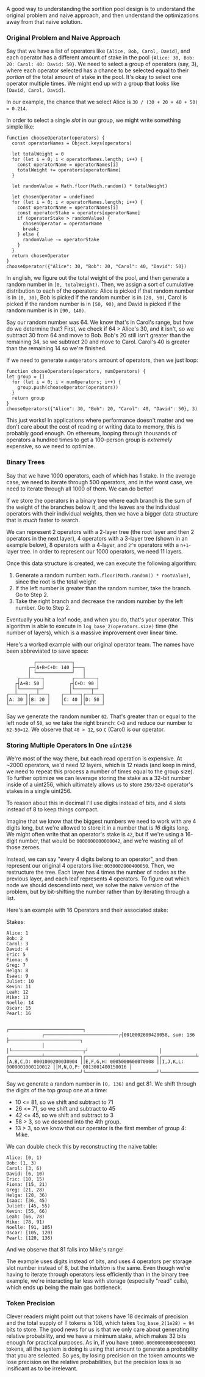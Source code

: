 A good way to understanding the sortition pool design is to understand the
original problem and naive approach, and then understand the optimizations away
from that naive solution.

### Original Problem and Naive Approach

Say that we have a list of operators like `[Alice, Bob, Carol, David]`, and
each operator has a different amount of stake in the pool `{Alice: 30, Bob: 20:
Carol: 40: David: 50}`. We need to select a group of operators (say, 3), where
each operator selected has a chance to be selected equal to their *portion* of
the total amount of stake in the pool. It's okay to select one operator
multiple times. We might end up with a group that looks like `[David,
Carol, David]`.

In our example, the chance that we select Alice is `30 / (30 + 20 + 40 + 50) =
0.214`.

In order to select a single *slot* in our group, we might write something simple like:

```
function chooseOperator(operators) {
  const operatorNames = Object.keys(operators)

  let totalWeight = 0
  for (let i = 0; i < operatorNames.length; i++) {
    const operatorName = operatorNames[i]
    totalWeight += operators[operatorName]
  }

  let randomValue = Math.floor(Math.random() * totalWeight)

  let chosenOperator = undefined
  for (let i = 0; i < operatorNames.length; i++) {
    const operatorName = operatorNames[i]
    const operatorStake = operators[operatorName]
    if (operatorStake > randomValue) {
      chosenOperator = operatorName
      break;
    } else {
      randomValue -= operatorStake
    }
  }
  return chosenOperator
}
chooseOperator({"Alice": 30, "Bob": 20, "Carol": 40, "David": 50})
```

In english, we figure out the total weight of the pool, and then generate a
random number in `[0, totalWeight)`. Then, we assign a sort of cumulative
distribution to each of the operators: Alice is picked if that random number is
in `[0, 30)`, Bob is picked if the random number is in `[20, 50)`, Carol is
picked if the random number is in `[50, 90)`, and David is picked if the random
number is in `[90, 140)`.

Say our random number was 64. We know that's in Carol's range, but how do we
determine that? First, we check if 64 > Alice's 30, and it isn't, so we
subtract 30 from 64 and move to Bob. Bob's 20 still isn't greater than the
remaining 34, so we subtract 20 and move to Carol. Carol's 40 is greater than
the remaining 14 so we're finished.

If we need to generate `numOperators` amount of operators, then we just loop:

```
function chooseOperators(operators, numOperators) {
let group = []
  for (let i = 0; i < numOperators; i++) {
    group.push(chooseOperator(operators))
  }
  return group
}
chooseOperators({"Alice": 30, "Bob": 20, "Carol": 40, "David": 50}, 3)
```

This just works! In applications where performance doesn't matter and we don't
care about the cost of reading or writing data to memory, this is probably good
enough. On ethereum, looping through thousands of operators a hundred times to
get a 100-person group is *extremely* expensive, so we need to optimize.

### Binary Trees

Say that we have 1000 operators, each of which has 1 stake. In the average
case, we need to iterate through 500 operators, and in the worst case, we need
to iterate through all 1000 of them. We can do better!

If we store the operators in a binary tree where each branch is the sum of the
weight of the branches below it, and the leaves are the individual operators
with their individual weights, then we have a bigger data structure that is
*much* faster to search.

We can represent 2 operators with a 2-layer tree (the root layer and then 2
operators in the next layer), 4 operators with a 3-layer tree (shown in an
example below), 8 operators with a 4-layer, and `2^n` operators with a
`n+1`-layer tree. In order to represent our 1000 operators, we need 11 layers.

Once this data structure is created, we can execute the following algorithm:

1. Generate a random number: `Math.floor(Math.random() * rootValue)`, since the root is the total weight
2. If the left number is greater than the random number, take the branch. Go to Step 2.
3. Take the right branch and decrease the random number by the left number. Go to Step 2.

Eventually you hit a leaf node, and when you do, that's your operator. This
algorithm is able to execute in `log_base_2(operators.size)` time (the number
of layers), which is a massive improvement over linear time.

Here's a worked example with our original operator team. The names have been abbreviated to save space:

```
          ┌─────────────┐
        ┌─┤A+B+C+D: 140 ├───┐
        │ └─────────────┘   │
    ┌───┴────┐          ┌───┴────┐
   ┌┤A+B: 50 │         ┌┤C+D: 90 │
   │└──────┬─┘         │└──────┬─┘
┌──┴───┐┌──┴───┐    ┌──┴───┐┌──┴───┐
│A: 30 ││B: 20 │    │C: 40 ││D: 50 │
└──────┘└──────┘    └──────┘└──────┘
```

Say we generate the random number `62`. That's greater than or equal to the
left node of `50`, so we take the right branch: `C+D` and reduce our number to
`62-50=12`. We observe that `40 > 12`, so `C` (Carol) is our operator.

### Storing Multiple Operators In One `uint256`

We're most of the way there, but each read operation is expensive. At ~2000
operators, we'd need 12 layers, which is 12 reads (and keep in mind, we need to
repeat this process a number of times equal to the group size). To further
optimize we can leverage storing the stake as a 32-bit number inside of a
uint256, which ultimately allows us to store `256/32=8` operator's stakes in a single
uint256.

To reason about this in decimal I'll use digits instead of bits, and 4 slots instead of 8 to keep things compact.

Imagine that we know that the biggest numbers we need to work with are 4 digits
long, but we're allowed to store it in a number that is *16* digits long. We
might often write that an operator's stake is `42`, but if we're using a
16-digit number, that would be `0000000000000042`, and we're wasting all of
those zeroes.

Instead, we can say "every 4 digits belong to an operator", and then represent
our original 4 operators like: `0030002000400050`. Then, we restructure the
tree. Each layer has 4 times the number of nodes as the previous layer, and
each leaf represents 4 operators. To figure out which node we should
descend into next, we solve the naive version of the problem, but by
bit-shifting the number rather than by iterating through a list.

Here's an example with 16 Operators and their associated stake:

Stakes:
```
Alice: 1
Bob: 2
Carol: 3
David: 4
Eric: 5
Fiona: 6
Greg: 7
Helga: 8
Isaac: 9
Juliet: 10
Kevin: 11
Leah: 12
Mike: 13
Noelle: 14
Oscar: 15
Pearl: 16

                                          ┌───────────────────────────┐
             ┌───────────────────────────┌┤0010002600420058, sum: 136 ├──────────────────────────┐
             │                           │└──────────────────────────┬┘                          │
┌────────────┴─────────────┐┌────────────┴─────────────┐┌────────────┴─────────────┐┌────────────┴─────────────┐
│A,B,C,D: 0001000200030004 ││E,F,G,H: 0005000600070008 ││I,J,K,L: 0009001000110012 ││M,N,O,P: 0013001400150016 │
└──────────────────────────┘└──────────────────────────┘└──────────────────────────┘└──────────────────────────┘
```

Say we generate a random number in `[0, 136)` and get 81. We shift through the digits of the top group one at a time:

+ 10 <= 81, so we shift and subtract to 71
+ 26 <= 71, so we shift and subtract to 45
+ 42 <= 45, so we shift and subtract to 3
+ 58 > 3, so we descend into the 4th group.
+ 13 > 3, so we know that our operator is the first member of group 4: Mike.

We can double check this by reconstructing the naive table:
```
Alice: [0, 1)
Bob: [1, 3)
Carol: [3, 6)
David: [6, 10)
Eric: [10, 15)
Fiona: [15, 21)
Greg: [21, 28)
Helga: [28, 36)
Isaac: [36, 45)
Juliet: [45, 55)
Kevin: [55, 66)
Leah: [66, 78)
Mike: [78, 91)
Noelle: [91, 105)
Oscar: [105, 120)
Pearl: [120, 136)
```
And we observe that 81 falls into Mike's range!

The example uses digits instead of bits, and uses 4 operators per storage slot
number instead of 8, but the *intuition* is the same. Even though we're having
to iterate through operators less efficiently than in the binary tree example,
we're interacting far less with storage (especially "read" calls), which ends
up being the main gas bottleneck.

### Token Precision

Clever readers might point out that tokens have 18 decimals of precision and
the total supply of T tokens is 10B, which takes `log_base_2(1e28) = 94` bits
to store. The good news for us is that we only care about generating relative
probability, and we have a minimum stake, which makes 32 bits enough for
practical purposes. As in, if you have `10000.000000000000000001` tokens, all
the system is doing is using that amount to generate a probability that you are
selected. So yes, by losing precision on the token amounts we lose precision on
the relative probabilities, but the precision loss is so insificant as to be
irrelevant.
